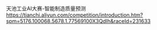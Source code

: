 天池工业AI大赛-智能制造质量预测
https://tianchi.aliyun.com/competition/introduction.htm?spm=5176.100068.5678.1.77569100X3QdIh&raceId=231633
